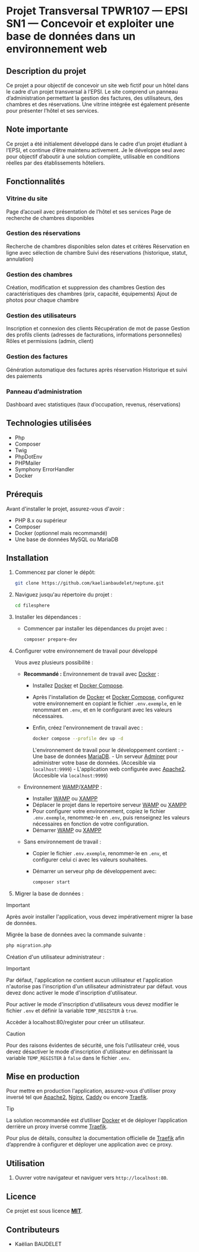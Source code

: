 # Projet Transversal TPWR107 — EPSI SN1 — Concevoir et exploiter une base de données dans un environnement web

## Description du projet

Ce projet a pour objectif de concevoir un site web fictif pour un hôtel dans le cadre d’un projet transversal à l’EPSI. Le site comprend un panneau d’administration permettant la gestion des factures, des utilisateurs, des chambres et des réservations. Une vitrine intégrée est également présente pour présenter l’hôtel et ses services.

## Note importante

Ce projet a été initialement développé dans le cadre d’un projet étudiant à l’EPSI, et continue d’être maintenu activement. Je le développe seul avec pour objectif d’aboutir à une solution complète, utilisable en conditions réelles par des établissements hôteliers.

## Fonctionnalités

### Vitrine du site

Page d’accueil avec présentation de l’hôtel et ses services
Page de recherche de chambres disponibles

### Gestion des réservations

Recherche de chambres disponibles selon dates et critères
Réservation en ligne avec sélection de chambre
Suivi des réservations (historique, statut, annulation)

### Gestion des chambres

Création, modification et suppression des chambres
Gestion des caractéristiques des chambres (prix, capacité, équipements)
Ajout de photos pour chaque chambre

### Gestion des utilisateurs

Inscription et connexion des clients
Récupération de mot de passe
Gestion des profils clients (adresses de facturations, informations personnelles)
Rôles et permissions (admin, client)

### Gestion des factures

Génération automatique des factures après réservation
Historique et suivi des paiements

### Panneau d’administration

Dashboard avec statistiques (taux d’occupation, revenus, réservations)

## Technologies utilisées

- Php
- Composer
- Twig
- PhpDotEnv
- PHPMailer
- Symphony ErrorHandler
- Docker

## Prérequis

Avant d'installer le projet, assurez-vous d'avoir :

- PHP 8.x ou supérieur
- Composer
- Docker (optionnel mais recommandé)
- Une base de données MySQL ou MariaDB

## Installation

1. Commencez par cloner le dépôt:

    ```bash
    git clone https://github.com/kaelianbaudelet/neptune.git
    ```

2. Naviguez jusqu'au répertoire du projet :

    ```bash
    cd filesphere
    ```

3. Installer les dépendances :

    - Commencer par installer les dépendances du projet avec :

        ```bash
        composer prepare-dev
        ```

4. Configurer votre environnement de travail pour développé

    Vous avez plusieurs possibilité :

    - **Recommandé :** Environnement de travail avec [Docker](https://docs.docker.com/engine/install/) :

        - Installez [Docker](https://docs.docker.com/engine/install/) et [Docker Compose](https://docs.docker.com/compose/install/).
        - Après l'installation de [Docker](https://docs.docker.com/engine/install/) et [Docker Compose](https://docs.docker.com/compose/install/), configurez votre environnement en copiant le fichier `.env.exemple`, en le renommant en `.env`, et en le configurant avec les valeurs nécessaires.
        - Enfin, créez l'environnement de travail avec :

            ```bash
            docker compose --profile dev up -d
            ```

            L'environnement de travail pour le développement contient :
                - Une base de données [MariaDB](https://mariadb.org/).
                - Un serveur [Adminer](https://www.adminer.org/) pour administrer votre base de données. (Accesible via `localhost:9999`)
                - L'application web configurée avec [Apache2](https://httpd.apache.org/). (Accesible via `localhost:9999`)

    - Environnement [WAMP](https://www.wampserver.com)/[XAMPP](https://www.apachefriends.org/fr/index.html) :

        - Installer [WAMP](https://www.wampserver.com) ou [XAMPP](https://www.apachefriends.org/fr/index.html)
        - Déplacer le projet dans le repertoire serveur [WAMP](https://www.wampserver.com) ou [XAMPP](https://www.apachefriends.org/fr/index.html)
        - Pour configurer votre environnement, copiez le fichier `.env.exemple`, renommez-le en `.env`, puis renseignez les valeurs nécessaires en fonction de votre configuration.
        - Démarrer [WAMP](https://www.wampserver.com) ou [XAMPP](https://www.apachefriends.org/fr/index.html)

    - Sans environnement de travail :

        - Copier le fichier `.env.exemple`, renommer-le en `.env`, et configurer celui ci avec les valeurs souhaitées.
        - Démarrer un serveur php de développement avec:

            ```bash
            composer start
            ```

5. Migrer la base de données :

> [!IMPORTANT]  
> Après avoir installer l'application, vous devez impérativement migrer la base de données.

Migrée la base de données avec la commande suivante :

```bash
php migration.php
```

Création d'un utilisateur administrateur :

> [!IMPORTANT]
> Par défaut, l'application ne contient aucun utilisateur et l'application n'autorise pas l'inscription d'un utilisateur administrateur par défaut. vous devez donc activer le mode d'inscription d'utilisateur.

Pour activer le mode d'inscription d'utilisateurs vous devez modifier le fichier `.env` et définir la variable `TEMP_REGISTER` à `true`.

Accèder à localhost:80/register pour créer un utilisateur.

> [!CAUTION]
> Pour des raisons évidentes de sécurité, une fois l'utilisateur créé, vous devez désactiver le mode d'inscription d'utilisateur en définissant la variable `TEMP_REGISTER` à `false` dans le fichier `.env`.

## Mise en production

Pour mettre en production l'application, assurez-vous d'utiliser proxy inversé tel que [Apache2](https://httpd.apache.org/), [Nginx](https://www.nginx.com/), [Caddy](https://caddyserver.com/) ou encore [Traefik](https://traefik.io/).

> [!TIP]
> La solution recommandée est d’utiliser [Docker](https://docs.docker.com/engine/install/) et de déployer l’application derrière un proxy inversé comme [Traefik](https://traefik.io/).
>
> Pour plus de détails, consultez la documentation officielle de [Traefik](https://traefik.io/) afin d’apprendre à configurer et déployer une application avec ce proxy.

## Utilisation

1. Ouvrer votre navigateur et naviguer vers `http://localhost:80`.

## Licence

Ce projet est sous licence **[MIT](LICENSE)**.

## Contributeurs

- Kaëlian BAUDELET
